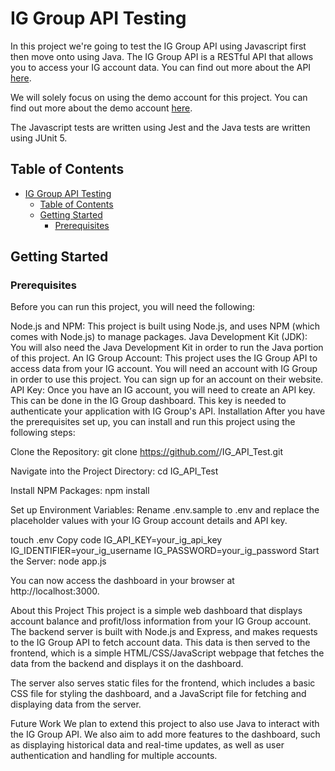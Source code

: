 # IG Group API Testing

In this project we're going to test the IG Group API using Javascript first then move onto using Java. The IG Group API is a RESTful API that allows you to access your IG account data. You can find out more about the API [here](https://labs.ig.com/rest-trading-api-reference).

We will solely focus on using the demo account for this project. You can find out more about the demo account [here](https://labs.ig.com/gettingstarted).

The Javascript tests are written using Jest and the Java tests are written using JUnit 5.

## Table of Contents

- [IG Group API Testing](#ig-group-api-testing)
  - [Table of Contents](#table-of-contents)
  - [Getting Started](#getting-started)
    - [Prerequisites](#prerequisites)

## Getting Started

### Prerequisites

Before you can run this project, you will need the following:

Node.js and NPM: This project is built using Node.js, and uses NPM (which comes with Node.js) to manage packages.
Java Development Kit (JDK): You will also need the Java Development Kit in order to run the Java portion of this project.
An IG Group Account: This project uses the IG Group API to access data from your IG account. You will need an account with IG Group in order to use this project. You can sign up for an account on their website.
API Key: Once you have an IG account, you will need to create an API key. This can be done in the IG Group dashboard. This key is needed to authenticate your application with IG Group's API.
Installation
After you have the prerequisites set up, you can install and run this project using the following steps:

Clone the Repository: git clone https://github.com/<your-github-username>/IG_API_Test.git

Navigate into the Project Directory: cd IG_API_Test

Install NPM Packages: npm install

Set up Environment Variables: Rename .env.sample to .env and replace the placeholder values with your IG Group account details and API key.

touch .env
Copy code
IG_API_KEY=your_ig_api_key
IG_IDENTIFIER=your_ig_username
IG_PASSWORD=your_ig_password
Start the Server: node app.js

You can now access the dashboard in your browser at http://localhost:3000.

About this Project
This project is a simple web dashboard that displays account balance and profit/loss information from your IG Group account. The backend server is built with Node.js and Express, and makes requests to the IG Group API to fetch account data. This data is then served to the frontend, which is a simple HTML/CSS/JavaScript webpage that fetches the data from the backend and displays it on the dashboard.

The server also serves static files for the frontend, which includes a basic CSS file for styling the dashboard, and a JavaScript file for fetching and displaying data from the server.

Future Work
We plan to extend this project to also use Java to interact with the IG Group API. We also aim to add more features to the dashboard, such as displaying historical data and real-time updates, as well as user authentication and handling for multiple accounts.
